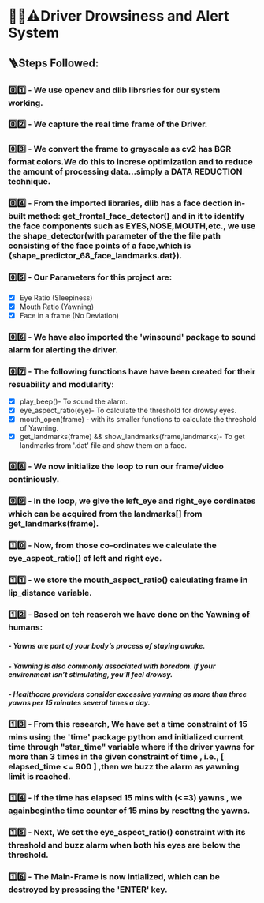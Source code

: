 # 🚗💤⚠️Driver Drowsiness and Alert System

## 🪜Steps Followed:

### 0️⃣1️⃣ - We use opencv and dlib librsries for our system working.

### 0️⃣2️⃣ - We capture the real time frame of the Driver.

### 0️⃣3️⃣ - We convert the frame to grayscale as cv2 has BGR format colors.We do this to increse optimization and to reduce the amount of processing data...simply a DATA REDUCTION technique.

### 0️⃣4️⃣ - From the imported libraries, dlib has a face dection in-built method: get_frontal_face_detector() and in it to identify the face components such as EYES,NOSE,MOUTH,etc., we use the shape_detector(with parameter of the the file path consisting of the face points of a face,which is {shape_predictor_68_face_landmarks.dat}).

### 0️⃣5️⃣ - Our Parameters for this project are:

- [x] Eye Ratio (Sleepiness)
- [x] Mouth Ratio (Yawning)
- [x] Face in a frame (No Deviation)

### 0️⃣6️⃣ - We have also imported the 'winsound' package to sound alarm for alerting the driver.

### 0️⃣7️⃣ - The following functions have have been created for their resuability and modularity:

- [x] play_beep()- To sound the alarm.
- [x] eye_aspect_ratio(eye)- To calculate the threshold for drowsy eyes.
- [x] mouth_open(frame) - with its smaller functions to calculate the threshold of Yawning.
- [x] get_landmarks(frame) && show_landmarks(frame,landmarks)- To get landmarks from '.dat' file and show them on a face.

### 0️⃣8️⃣ - We now initialize the loop to run our frame/video continiously.

### 0️⃣9️⃣ - In the loop, we give the left_eye and right_eye cordinates which can be acquired from the landmarks[] from get_landmarks(frame).

### 1️⃣0️⃣ - Now, from those co-ordinates we calculate the eye_aspect_ratio() of left and right eye.

### 1️⃣1️⃣ - we store the mouth_aspect_ratio() calculating frame in lip_distance variable.

### 1️⃣2️⃣ - Based on teh reaserch we have done on the Yawning of humans:

##### - Yawns are part of your body’s process of staying awake.

##### - Yawning is also commonly associated with boredom. If your environment isn’t stimulating, you’ll feel drowsy.

##### - Healthcare providers consider excessive yawning as more than three yawns per 15 minutes several times a day.

### 1️⃣3️⃣ - From this research, We have set a time constraint of 15 mins using the 'time' package python and initialized current time through "star_time" variable where if the driver yawns for more than 3 times in the given constraint of time , i.e., [ elapsed_time <= 900 ] ,then we buzz the alarm as yawning limit is reached.

### 1️⃣4️⃣ - If the time has elapsed 15 mins with (<=3) yawns , we againbeginthe time counter of 15 mins by resettng the yawns.

### 1️⃣5️⃣ - Next, We set the eye_aspect_ratio() constraint with its threshold and buzz alarm when both his eyes are below the threshold.

### 1️⃣6️⃣ - The Main-Frame is now intialized, which can be destroyed by presssing the 'ENTER' key.
